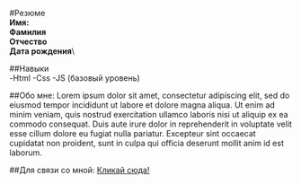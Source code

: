#Резюме\
**Имя:**\
**Фамилия**\
**Отчество**\
**Дата рождения**\

##Навыки\
-Html
-Css
-JS (базовый уровень)

##Обо мне:
Lorem ipsum dolor sit amet, consectetur adipiscing elit, sed do eiusmod tempor incididunt ut labore et dolore magna aliqua. Ut enim ad minim veniam, quis nostrud exercitation ullamco laboris nisi ut aliquip ex ea commodo consequat. Duis aute irure dolor in reprehenderit in voluptate velit esse cillum dolore eu fugiat nulla pariatur. Excepteur sint occaecat cupidatat non proident, sunt in culpa qui officia deserunt mollit anim id est laborum. 

##Для связи со мной:
[Кликай сюда!](https://www.google.com/?hl=ru)
